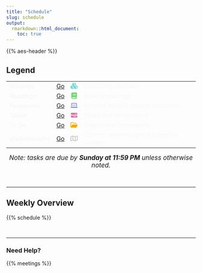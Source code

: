 ```yaml
---
title: "Schedule"
slug: schedule
output:
  rmarkdown::html_document:
    toc: true
---
```


<script src="{{< blogdown/postref >}}index_files/kePrint/kePrint.js"></script>

<link href="{{< blogdown/postref >}}index_files/lightable/lightable.css" rel="stylesheet" />

{{% aes-header %}}

## Legend

<center>
<table>
<tbody>
<tr>
<td style="text-align:left;font-weight: bold;color: #f7f7f7 !important;background-color: transparent !important;vertical-align: middle !important;">
Modules
</td>
<td style="text-align:center;color: #f7f7f7 !important;background-color: transparent !important;vertical-align: middle !important;">
<a href="/modules/">Go</a>
</td>
<td style="text-align:center;color: #f7f7f7 !important;background-color: transparent !important;vertical-align: middle !important;">
<svg aria-hidden="true" role="img" viewbox="0 0 576 512" style="height:17px;width:19.12px;vertical-align:-0.125em;margin-left:auto;margin-right:auto;font-size:inherit;fill:#6fd8d3;overflow:visible;position:relative;">
<path d="M290.8 48.6l78.4 29.7L288 109.5 206.8 78.3l78.4-29.7c1.8-.7 3.8-.7 5.7 0zM136 92.5V204.7c-1.3 .4-2.6 .8-3.9 1.3l-96 36.4C14.4 250.6 0 271.5 0 294.7V413.9c0 22.2 13.1 42.3 33.5 51.3l96 42.2c14.4 6.3 30.7 6.3 45.1 0L288 457.5l113.5 49.9c14.4 6.3 30.7 6.3 45.1 0l96-42.2c20.3-8.9 33.5-29.1 33.5-51.3V294.7c0-23.3-14.4-44.1-36.1-52.4l-96-36.4c-1.3-.5-2.6-.9-3.9-1.3V92.5c0-23.3-14.4-44.1-36.1-52.4l-96-36.4c-12.8-4.8-26.9-4.8-39.7 0l-96 36.4C150.4 48.4 136 69.3 136 92.5zM392 210.6l-82.4 31.2V152.6L392 121v89.6zM154.8 250.9l78.4 29.7L152 311.7 70.8 280.6l78.4-29.7c1.8-.7 3.8-.7 5.7 0zm18.8 204.4V354.8L256 323.2v95.9l-82.4 36.2zM421.2 250.9c1.8-.7 3.8-.7 5.7 0l78.4 29.7L424 311.7l-81.2-31.1 78.4-29.7zM523.2 421.2l-77.6 34.1V354.8L528 323.2v90.7c0 3.2-1.9 6-4.8 7.3z"></path>
</svg>
</td>
<td style="text-align:left;color: #f7f7f7 !important;background-color: transparent !important;vertical-align: middle !important;">
DataCamp modules
</td>
</tr>
<tr>
<td style="text-align:left;font-weight: bold;color: #f7f7f7 !important;background-color: transparent !important;vertical-align: middle !important;">
Readings
</td>
<td style="text-align:center;color: #f7f7f7 !important;background-color: transparent !important;vertical-align: middle !important;">
<a href="/readings/">Go</a>
</td>
<td style="text-align:center;color: #f7f7f7 !important;background-color: transparent !important;vertical-align: middle !important;">
<svg aria-hidden="true" role="img" viewbox="0 0 448 512" style="height:17px;width:14.88px;vertical-align:-0.125em;margin-left:auto;margin-right:auto;font-size:inherit;fill:#74d86f;overflow:visible;position:relative;">
<path d="M96 0C43 0 0 43 0 96V416c0 53 43 96 96 96H384h32c17.7 0 32-14.3 32-32s-14.3-32-32-32V384c17.7 0 32-14.3 32-32V32c0-17.7-14.3-32-32-32H384 96zm0 384H352v64H96c-17.7 0-32-14.3-32-32s14.3-32 32-32zm32-240c0-8.8 7.2-16 16-16H336c8.8 0 16 7.2 16 16s-7.2 16-16 16H144c-8.8 0-16-7.2-16-16zm16 48H336c8.8 0 16 7.2 16 16s-7.2 16-16 16H144c-8.8 0-16-7.2-16-16s7.2-16 16-16z"></path>
</svg>
</td>
<td style="text-align:left;color: #f7f7f7 !important;background-color: transparent !important;vertical-align: middle !important;">
Weekly readings
</td>
</tr>
<tr>
<td style="text-align:left;font-weight: bold;color: #f7f7f7 !important;background-color: transparent !important;vertical-align: middle !important;">
Resources
</td>
<td style="text-align:center;color: #f7f7f7 !important;background-color: transparent !important;vertical-align: middle !important;">
<a href="/resources/">Go</a>
</td>
<td style="text-align:center;color: #f7f7f7 !important;background-color: transparent !important;vertical-align: middle !important;">
<svg aria-hidden="true" role="img" viewbox="0 0 640 512" style="height:17px;width:21.25px;vertical-align:-0.125em;margin-left:auto;margin-right:auto;font-size:inherit;fill:#848fd3;overflow:visible;position:relative;">
<path d="M64 96c0-35.3 28.7-64 64-64H512c35.3 0 64 28.7 64 64V352H512V96H128V352H64V96zM0 403.2C0 392.6 8.6 384 19.2 384H620.8c10.6 0 19.2 8.6 19.2 19.2c0 42.4-34.4 76.8-76.8 76.8H76.8C34.4 480 0 445.6 0 403.2zM281 209l-31 31 31 31c9.4 9.4 9.4 24.6 0 33.9s-24.6 9.4-33.9 0l-48-48c-9.4-9.4-9.4-24.6 0-33.9l48-48c9.4-9.4 24.6-9.4 33.9 0s9.4 24.6 0 33.9zM393 175l48 48c9.4 9.4 9.4 24.6 0 33.9l-48 48c-9.4 9.4-24.6 9.4-33.9 0s-9.4-24.6 0-33.9l31-31-31-31c-9.4-9.4-9.4-24.6 0-33.9s24.6-9.4 33.9 0z"></path>
</svg>
</td>
<td style="text-align:left;color: #f7f7f7 !important;background-color: transparent !important;vertical-align: middle !important;">
Curated list of R related resources
</td>
</tr>
<tr>
<td style="text-align:left;font-weight: bold;color: #f7f7f7 !important;background-color: transparent !important;vertical-align: middle !important;">
Tasks
</td>
<td style="text-align:center;color: #f7f7f7 !important;background-color: transparent !important;vertical-align: middle !important;">
<a href="/tasks/">Go</a>
</td>
<td style="text-align:center;color: #f7f7f7 !important;background-color: transparent !important;vertical-align: middle !important;">
<svg aria-hidden="true" role="img" viewbox="0 0 512 512" style="height:17px;width:17px;vertical-align:-0.125em;margin-left:auto;margin-right:auto;font-size:inherit;fill:#d86f9e;overflow:visible;position:relative;">
<path d="M448 160H320V128H448v32zM48 64C21.5 64 0 85.5 0 112v64c0 26.5 21.5 48 48 48H464c26.5 0 48-21.5 48-48V112c0-26.5-21.5-48-48-48H48zM448 352v32H192V352H448zM48 288c-26.5 0-48 21.5-48 48v64c0 26.5 21.5 48 48 48H464c26.5 0 48-21.5 48-48V336c0-26.5-21.5-48-48-48H48z"></path>
</svg>
</td>
<td style="text-align:left;color: #f7f7f7 !important;background-color: transparent !important;vertical-align: middle !important;">
Tasks and deliverables
</td>
</tr>
<tr>
<td style="text-align:left;font-weight: bold;color: #f7f7f7 !important;background-color: transparent !important;vertical-align: middle !important;">
To Do
</td>
<td style="text-align:center;color: #f7f7f7 !important;background-color: transparent !important;vertical-align: middle !important;">
<a href="/due/">Go</a>
</td>
<td style="text-align:center;color: #f7f7f7 !important;background-color: transparent !important;vertical-align: middle !important;">
<svg aria-hidden="true" role="img" viewbox="0 0 576 512" style="height:17px;width:19.12px;vertical-align:-0.125em;margin-left:auto;margin-right:auto;font-size:inherit;fill:#ffa700;overflow:visible;position:relative;">
<path d="M572.6 270.3l-96 192C471.2 473.2 460.1 480 447.1 480H64c-35.35 0-64-28.66-64-64V96c0-35.34 28.65-64 64-64h117.5c16.97 0 33.25 6.742 45.26 18.75L275.9 96H416c35.35 0 64 28.66 64 64v32h-48V160c0-8.824-7.178-16-16-16H256L192.8 84.69C189.8 81.66 185.8 80 181.5 80H64C55.18 80 48 87.18 48 96v288l71.16-142.3C124.6 230.8 135.7 224 147.8 224h396.2C567.7 224 583.2 249 572.6 270.3z"></path>
</svg>
</td>
<td style="text-align:left;color: #f7f7f7 !important;background-color: transparent !important;vertical-align: middle !important;">
Submission information
</td>
</tr>
<tr>
<td style="text-align:left;font-weight: bold;color: #f7f7f7 !important;background-color: transparent !important;vertical-align: middle !important;">
Walkthroughs
</td>
<td style="text-align:center;color: #f7f7f7 !important;background-color: transparent !important;vertical-align: middle !important;">
<a href="/walkthroughs/">Go</a>
</td>
<td style="text-align:center;color: #f7f7f7 !important;background-color: transparent !important;vertical-align: middle !important;">
<svg aria-hidden="true" role="img" viewbox="0 0 576 512" style="height:17px;width:19.12px;vertical-align:-0.125em;margin-left:auto;margin-right:auto;font-size:inherit;fill:#c0bfbb;overflow:visible;position:relative;">
<path d="M565.6 36.24C572.1 40.72 576 48.11 576 56V392C576 401.1 569.8 410.9 560.5 414.4L392.5 478.4C387.4 480.4 381.7 480.5 376.4 478.8L192.5 417.5L32.54 478.4C25.17 481.2 16.88 480.2 10.38 475.8C3.882 471.3 0 463.9 0 456V120C0 110 6.15 101.1 15.46 97.57L183.5 33.57C188.6 31.6 194.3 31.48 199.6 33.23L383.5 94.52L543.5 33.57C550.8 30.76 559.1 31.76 565.6 36.24H565.6zM48 421.2L168 375.5V90.83L48 136.5V421.2zM360 137.3L216 89.3V374.7L360 422.7V137.3zM408 421.2L528 375.5V90.83L408 136.5V421.2z"></path>
</svg>
</td>
<td style="text-align:left;color: #f7f7f7 !important;background-color: transparent !important;vertical-align: middle !important;">
Custom walkthroughs focused on content
</td>
</tr>
</tbody>
</table>
</center>
<center>
<span style="font-size:17px"><i>Note: tasks are due by <b>Sunday at 11:59 PM</b> unless otherwise noted.</i></span>
</center>

<br>
<br>

<hr style"width:50%; margin-left:25% !important; margin-right:25% !important;" />

## Weekly Overview

{{% schedule %}}
<!-- .date and .title are #ffffff in schedule.html -->
<br>

<hr style"width:50%; margin-left:25% !important; margin-right:25% !important;" />

### Need Help?

{{% meetings %}}
